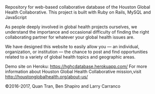 Repository for web-based collaborative database of the Houston Global Health Collaborative. This project is built with Ruby on Rails, MySQL and JavaScript

As people deeply involved in global health projects ourselves, we understand the importance and occasional difficulty of finding the right collaborating partner for whatever your global health issues are.

We have designed this website to easily allow you — an individual, organization, or institution — the chance to post and find opportunities related to a variety of global health topics and geographic areas.

Demo site on Heroku: https://hghcdatabase.herokuapp.com/ 
For more information about Houston Global Health Collaborative mission,visit http://houstonglobalhealth.org/about-us/


©2016-2017, Quan Tran, Ben Shapiro and Larry Carranco

